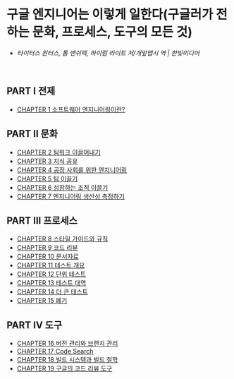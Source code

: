 # 구글 엔지니어는 이렇게 일한다(구글러가 전하는 문화, 프로세스, 도구의 모든 것)
- *타이터스 윈터스, 톰 맨쉬렉, 하이럼 라이트 저/개앞맵시 역 | 한빛미디어*

<br>

## PART I 전제
- [CHAPTER 1 소프트웨어 엔지니어링이란?](ch01.md)

## PART II 문화
- [CHAPTER 2 팀워크 이끌어내기](ch02.md)
- [CHAPTER 3 지식 공유](ch03.md)
- [CHAPTER 4 공정 사회를 위한 엔지니어링](ch04.md)
- [CHAPTER 5 팀 이끌기](ch05.md)
- [CHAPTER 6 성장하는 조직 이끌기](ch06.md)
- [CHAPTER 7 엔지니어링 생산성 측정하기](ch07.md)

## PART III 프로세스
- [CHAPTER 8 스타일 가이드와 규칙](ch08.md)
- [CHAPTER 9 코드 리뷰](ch09.md)
- [CHAPTER 10 문서자료](ch10.md)
- [CHAPTER 11 테스트 개요](ch11.md)
- [CHAPTER 12 단위 테스트](ch12.md)
- [CHAPTER 13 테스트 대역](ch13.md)
- [CHAPTER 14 더 큰 테스트](ch14.md)
- [CHAPTER 15 폐기](ch15.md)

## PART IV 도구
- [CHAPTER 16 버전 관리와 브랜치 관리](ch16.md)
- [CHAPTER 17 Code Search](ch17.md)
- [CHAPTER 18 빌드 시스템과 빌드 철학](ch18.md)
- [CHAPTER 19 구글의 코드 리뷰 도구](ch19.md)